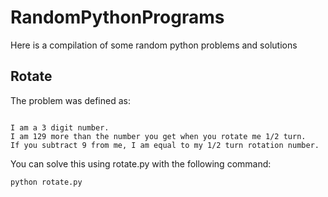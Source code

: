 # RandomPythonPrograms
Here is a compilation of some random python problems and solutions

## Rotate

The problem was defined as:

```Use rotation to solve this riddle:

I am a 3 digit number.
I am 129 more than the number you get when you rotate me 1/2 turn.
If you subtract 9 from me, I am equal to my 1/2 turn rotation number.
```

You can solve this using rotate.py with the following command:

```python rotate.py```
